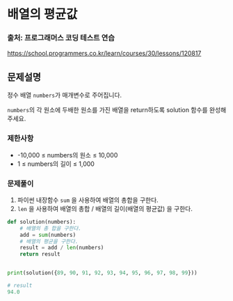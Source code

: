 # 배열의 평균값
### 출처: 프로그래머스 코딩 테스트 연습
https://school.programmers.co.kr/learn/courses/30/lessons/120817

## 문제설명
정수 배열 ```numbers```가  매개변수로 주어집니다.

```numbers```의 각 원소에 두배한 원소를 가진 배열을 return하도록 solution 함수를 완성해주세요.

### 제한사항
- -10,000 ≤ numbers의 원소 ≤ 10,000
- 1 ≤ numbers의 길이 ≤ 1,000

### 문제풀이
1. 파이썬 내장함수 ```sum``` 을 사용하여 배열의 총합을 구한다.
2. ```len``` 을 사용하여 배열의 총합 / 배열의 길이(배열의 평균값) 을 구한다.
``` python
def solution(numbers):
    # 배열의 총 합을 구한다.
    add = sum(numbers)
    # 배열의 평균을 구한다.
    result = add / len(numbers)
    return result


print(solution({89, 90, 91, 92, 93, 94, 95, 96, 97, 98, 99}))

# result
94.0
```

